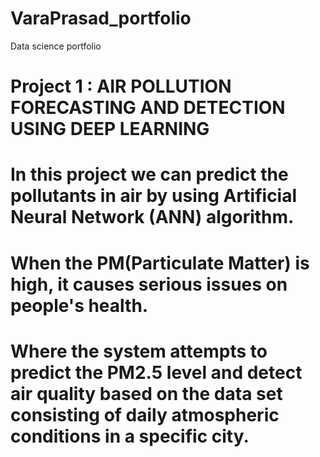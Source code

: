 # VaraPrasad_portfolio
Data science portfolio

# Project 1 : AIR POLLUTION FORECASTING AND DETECTION USING DEEP LEARNING 
# In this project we can predict the pollutants in air by using Artificial Neural Network (ANN) algorithm.
# When the PM(Particulate Matter) is high, it causes serious issues on people's health. 
# Where the system attempts to predict the PM2.5 level and detect air quality based on the data set consisting of daily atmospheric conditions in a specific city.
